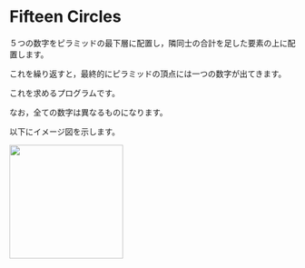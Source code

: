 # Fifteen Circles
５つの数字をピラミッドの最下層に配置し，隣同士の合計を足した要素の上に配置します。

これを繰り返すと，最終的にピラミッドの頂点には一つの数字が出てきます。

これを求めるプログラムです。

なお，全ての数字は異なるものになります。

以下にイメージ図を示します。

<img src="http://i.imgur.com/tLgQI1I.jpg" width="200">
